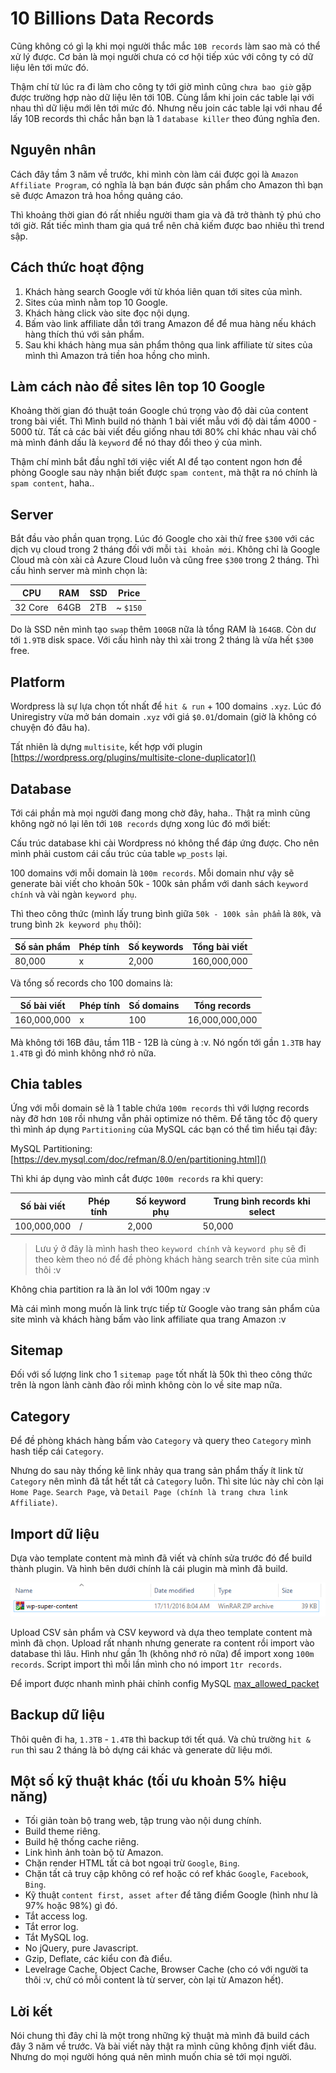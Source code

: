 # 10 Billions Data Records

Cũng không có gì lạ khi mọi người thắc mắc `10B records` làm sao mà có thể xử lý được. Cơ bản là mọi người chưa có cơ hội tiếp xúc với công ty có dữ liệu lên tới mức đó.

Thậm chí từ lúc ra đi làm cho công ty tới giờ mình cũng `chưa bao giờ` gặp được trường hợp nào dữ liệu lên tới 10B. Cùng lắm khi join các table lại với nhau thì dữ liệu mới lên tới mức đó. Nhưng nếu join các table lại với nhau để lấy 10B records thì chắc hẳn bạn là 1 `database killer` theo đúng nghĩa đen.

## Nguyên nhân

Cách đây tầm 3 năm về trước, khi mình còn làm cái được gọi là `Amazon Affiliate Program`, có nghĩa là bạn bán được sản phẩm cho Amazon thì bạn sẽ được Amazon trả hoa hồng quảng cáo.

Thì khoảng thời gian đó rất nhiều người tham gia và đã trở thành tỷ phú cho tới giờ. Rất tiếc mình tham gia quá trể nên chả kiếm được bao nhiêu thì trend sập.

## Cách thức hoạt động

1. Khách hàng search Google với từ khóa liên quan tới sites của mình.
2. Sites của mình nằm top 10 Google.
3. Khách hàng click vào site đọc nội dụng.
4. Bấm vào link affiliate dẫn tới trang Amazon để để mua hàng nếu khách hàng thích thú với sản phẩm.
5. Sau khi khách hàng mua sản phẩm thông qua link affiliate từ sites của mình thì Amazon trả tiền hoa hồng cho mình.

## Làm cách nào để sites lên top 10 Google

Khoảng thời gian đó thuật toán Google chú trọng vào độ dài của content trong bài viết. Thì Mình build nó thành 1 bài viết mẫu với độ dài tầm 4000 - 5000 từ. Tất cả các bài viết đều giống nhau tới 80% chỉ khác nhau vài chổ mà mình đánh dấu là `keyword` để nó thay đổi theo ý của mình.

Thậm chí mình bắt đầu nghĩ tới việc viết AI để tạo content ngon hơn đề phòng Google sau này nhận biết được `spam content`, mà thật ra nó chính là `spam content`, haha..

## Server

Bắt đầu vào phần quan trọng. Lúc đó Google cho xài thử free `$300` với các dịch vụ cloud trong 2 tháng đối với mỗi `tài khoản mới`. Không chỉ là Google Cloud mà còn xài cả Azure Cloud luôn và cũng free `$300` trong 2 tháng. Thì cấu hình server mà mình chọn là:

| CPU     | RAM  | SSD | Price    |
| ------- | ---- | --- | -------- |
| 32 Core | 64GB | 2TB | ~ `$150` |

Do là SSD nên mình tạo `swap` thêm `100GB` nữa là tổng RAM là `164GB`. Còn dư tới `1.9TB` disk space. Với cấu hình này thì xài trong 2 tháng là vừa hết `$300` free.

## Platform

Wordpress là sự lựa chọn tốt nhất để `hit & run` + 100 domains `.xyz`. Lúc đó Uniregistry vừa mở bán domain `.xyz` với giá `$0.01`/domain (giờ là không có chuyện đó đâu ha).

Tất nhiên là dựng `multisite`, kết hợp với plugin [https://wordpress.org/plugins/multisite-clone-duplicator]()

## Database

Tới cái phần mà mọi người đang mong chờ đây, haha.. Thật ra mình cũng không ngờ nó lại lên tới `10B records` dựng xong lúc đó mới biết:

Cấu trúc database khi cài Wordpress nó không thể đáp ứng được. Cho nên mình phải custom cái cấu trúc của table `wp_posts` lại.

100 domains với mỗi domain là `100m records`. Mỗi domain như vậy sẽ generate bài viết cho khoản 50k - 100k sản phẩm với danh sách `keyword chính` và vài ngàn `keyword phụ`.

Thì theo công thức (mình lấy trung bình giữa `50k - 100k sản phẩm` là `80k`, và trung bình `2k keyword phụ` thôi):

| Số sản phẩm | Phép tính | Số keywords | Tổng bài viết |
| ----------- | --------- | ----------- | ------------- |
| 80,000      | x         | 2,000       | 160,000,000   |

Và tổng số records cho 100 domains là:

| Số bài viết | Phép tính | Số domains | Tổng records   |
| ----------- | --------- | ---------- | -------------- |
| 160,000,000 | x         | 100        | 16,000,000,000 |

Mà không tới 16B đâu, tầm 11B - 12B là cùng à :v. Nó ngốn tới gần `1.3TB` hay `1.4TB` gì đó mình không nhớ rỏ nữa.

## Chia tables

Ứng với mỗi domain sẽ là 1 table chứa `100m records` thì với lượng records này đỡ hơn `10B` rồi nhưng vẫn phải optimize nó thêm. Để tăng tốc độ query thì mình áp dụng `Partitioning` của MySQL các bạn có thể tìm hiểu tại đây:

MySQL Partitioning: [https://dev.mysql.com/doc/refman/8.0/en/partitioning.html]()

Thì khi áp dụng vào mình cắt được `100m records` ra khi query:

| Số bài viết | Phép tính | Số keyword phụ | Trung bình records khi select |
| ----------- | --------- | -------------- | ----------------------------- |
| 100,000,000 | /         | 2,000          | 50,000                        |

> Lưu ý ở đây là mình hash theo `keyword chính` và `keyword phụ` sẽ đi theo kèm theo nó để đề phòng khách hàng search trên site của mình thôi :v

Không chia partition ra là ăn lol với 100m ngay :v

Mà cái mình mong muốn là link trực tiếp từ Google vào trang sản phẩm của site mình và khách hàng bấm vào link affiliate qua trang Amazon :v

## Sitemap

Đối với số lượng link cho 1 `sitemap page` tốt nhất là 50k thì theo công thức trên là ngon lành cành đào rồi mình không còn lo về site map nữa.

## Category

Để đề phòng khách hàng bấm vào `Category` và query theo `Category` mình hash tiếp cái `Category`.

Nhưng do sau này thống kê link nhảy qua trang sản phẩm thấy ít link từ `Category` nên mình đã tắt hết tất cả `Category` luôn. Thì site lúc này chỉ còn lại `Home Page`. `Search Page`, và `Detail Page (chính là trang chưa link Affiliate)`.

## Import dữ liệu

Dựa vào template content mà mình đã viết và chính sửa trước đó để build thành plugin. Và hình bên dưới chính là cái plugin mà mình đã build.

![](img.png)

Upload CSV sản phẩm và CSV keyword và dựa theo template content mà mình đã chọn. Upload rất nhanh nhưng generate ra content rồi import vào database thì lâu. Hình như gần 1h (không nhớ rỏ nữa) để import xong `100m records`. Script import thì mỗi lần mình cho nó import `1tr records`.

Để import được nhanh mình phải chỉnh config MySQL [max_allowed_packet](https://dev.mysql.com/doc/refman/8.0/en/packet-too-large.html)

## Backup dữ liệu

Thôi quên đi ha, `1.3TB` - `1.4TB` thì backup tới tết quá. Và chủ trường `hit & run` thì sau 2 tháng là bỏ dựng cái khác và generate dữ liệu mới.

## Một số kỹ thuật khác (tối ưu khoản 5% hiệu năng)

- Tối giản toàn bộ trang web, tập trung vào nội dung chính.
- Build theme riêng.
- Build hệ thống cache riêng.
- Link hình ảnh toàn bộ từ Amazon.
- Chặn render HTML tất cả bot ngoại trừ `Google`, `Bing`.
- Chặn tất cả truy cập không có ref hoặc có ref khác `Google`, `Facebook`, `Bing`.
- Kỹ thuật `content first, asset after` để tăng điểm Google (hình như là 97% hoặc 98%) gì đó.
- Tắt access log.
- Tắt error log.
- Tắt MySQL log.
- No jQuery, pure Javascript.
- Gzip, Deflate, các kiểu con đà điểu.
- Levelrage Cache, Object Cache, Browser Cache (cho có với người ta thôi :v, chứ có mỗi content là từ server, còn lại từ Amazon hết).

## Lời kết

Nói chung thì đây chỉ là một trong những kỹ thuật mà mình đã build cách đây 3 năm về trước. Và bài viết này thật ra mình cũng không định viết đâu. Nhưng do mọi người hóng quá nên mình muốn chia sẻ tới mọi người.
